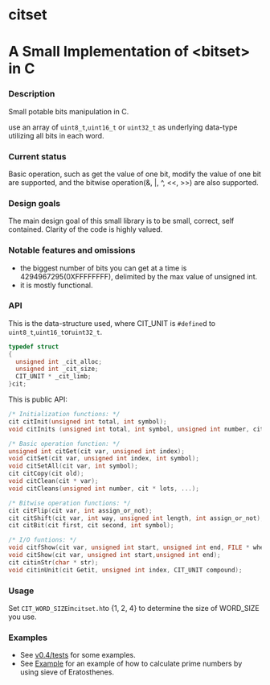 # citset

# A Small Implementation of &lt;bitset> in C

### Description

Small potable bits manipulation in C.

use an array of `uint8_t`,`uint16_t` or `uint32_t` as underlying data-type utilizing all bits in each word.

### Current status 

Basic operation, such as get the value of one bit, modify the value of one bit are supported, and the bitwise operation(&, |, ^, <<, >>) are also supported.

### Design goals 
The main design goal of this small library is to be small, correct, self contained. Clarity of the code is highly valued.

### Notable features and omissions
- the biggest number of bits you can get at a time is 4294967295(0XFFFFFFFF), delimited by the max value of unsigned int.
- it is mostly functional.

### API
This is the data-structure used, where CIT_UNIT is `#define`d to `uint8_t`,`uint16_t`or`uint32_t`.
```C
typedef struct
{
  unsigned int _cit_alloc;
  unsigned int _cit_size;
  CIT_UNIT * _cit_limb;
}cit;
```
This is public API:
```C
/* Initialization functions: */
cit citInit(unsigned int total, int symbol);
void citInits (unsigned int total, int symbol, unsigned int number, cit * lots, ...);

/* Basic operation function: */
unsigned int citGet(cit var, unsigned int index);
void citSet(cit var, unsigned int index, int symbol);
void citSetAll(cit var, int symbol);
cit citCopy(cit old);
void citClean(cit * var);
void citCleans(unsigned int number, cit * lots, ...);

/* Bitwise operation functions: */
cit citFlip(cit var, int assign_or_not);
cit citShift(cit var, int way, unsigned int length, int assign_or_not);
cit citBit(cit first, cit second, int symbol);

/* I/O funtions: */
void citfShow(cit var, unsigned int start, unsigned int end, FILE * where);
void citShow(cit var, unsigned int start,unsigned int end);
cit citinStr(char * str);
void citinUnit(cit Getit, unsigned int index, CIT_UNIT compound);
```

### Usage
Set `CIT_WORD_SIZE`in`citset.h`to {1, 2, 4} to determine the size of WORD_SIZE you use.

### Examples 
- See [v0.4/tests](https://github.com/include-yy/citset/tree/master/v0.4/tests) for some examples.
- See [Example](https://github.com/include-yy/citset/tree/master/v0.4/Example) for an example of how to calculate prime numbers by using sieve of Eratosthenes.
